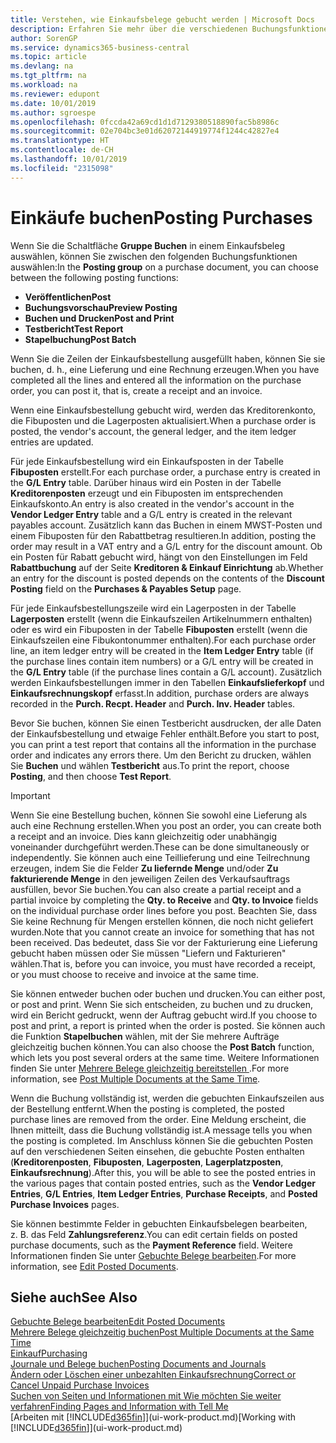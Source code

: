 ```yaml
---
title: Verstehen, wie Einkaufsbelege gebucht werden | Microsoft Docs
description: Erfahren Sie mehr über die verschiedenen Buchungsfunktionen zum Buchen von Einkaufsbelegen und wie Sie gebuchte Belege aktualisieren können.
author: SorenGP
ms.service: dynamics365-business-central
ms.topic: article
ms.devlang: na
ms.tgt_pltfrm: na
ms.workload: na
ms.reviewer: edupont
ms.date: 10/01/2019
ms.author: sgroespe
ms.openlocfilehash: 0fccda42a69cd1d1d7129380518890fac5b8986c
ms.sourcegitcommit: 02e704bc3e01d62072144919774f1244c42827e4
ms.translationtype: HT
ms.contentlocale: de-CH
ms.lasthandoff: 10/01/2019
ms.locfileid: "2315098"
---
```

# <a name="posting-purchases"></a><span data-ttu-id="57d81-103">Einkäufe buchen</span><span class="sxs-lookup"><span data-stu-id="57d81-103">Posting Purchases</span></span>
<span data-ttu-id="57d81-104">Wenn Sie die Schaltfläche **Gruppe Buchen** in einem Einkaufsbeleg auswählen, können Sie zwischen den folgenden Buchungsfunktionen auswählen:</span><span class="sxs-lookup"><span data-stu-id="57d81-104">In the **Posting group** on a purchase document, you can choose between the following posting functions:</span></span>

* <span data-ttu-id="57d81-105">**Veröffentlichen**</span><span class="sxs-lookup"><span data-stu-id="57d81-105">**Post**</span></span>
* <span data-ttu-id="57d81-106">**Buchungsvorschau**</span><span class="sxs-lookup"><span data-stu-id="57d81-106">**Preview Posting**</span></span>
* <span data-ttu-id="57d81-107">**Buchen und Drucken**</span><span class="sxs-lookup"><span data-stu-id="57d81-107">**Post and Print**</span></span>
* <span data-ttu-id="57d81-108">**Testbericht**</span><span class="sxs-lookup"><span data-stu-id="57d81-108">**Test Report**</span></span>
* <span data-ttu-id="57d81-109">**Stapelbuchung**</span><span class="sxs-lookup"><span data-stu-id="57d81-109">**Post Batch**</span></span>

<span data-ttu-id="57d81-110">Wenn Sie die Zeilen der Einkaufsbestellung ausgefüllt haben, können Sie sie buchen, d. h., eine Lieferung und eine Rechnung erzeugen.</span><span class="sxs-lookup"><span data-stu-id="57d81-110">When you have completed all the lines and entered all the information on the purchase order, you can post it, that is, create a receipt and an invoice.</span></span>

<span data-ttu-id="57d81-111">Wenn eine Einkaufsbestellung gebucht wird, werden das Kreditorenkonto, die Fibuposten und die Lagerposten aktualisiert.</span><span class="sxs-lookup"><span data-stu-id="57d81-111">When a purchase order is posted, the vendor's account, the general ledger, and the item ledger entries are updated.</span></span>

<span data-ttu-id="57d81-112">Für jede Einkaufsbestellung wird ein Einkaufsposten in der Tabelle **Fibuposten** erstellt.</span><span class="sxs-lookup"><span data-stu-id="57d81-112">For each purchase order, a purchase entry is created in the **G/L Entry** table.</span></span> <span data-ttu-id="57d81-113">Darüber hinaus wird ein Posten in der Tabelle **Kreditorenposten** erzeugt und ein Fibuposten im entsprechenden Einkaufskonto.</span><span class="sxs-lookup"><span data-stu-id="57d81-113">An entry is also created in the vendor's account in the **Vendor Ledger Entry** table and a G/L entry is created in the relevant payables account.</span></span> <span data-ttu-id="57d81-114">Zusätzlich kann das Buchen in einem MWST-Posten und einem Fibuposten für den Rabattbetrag resultieren.</span><span class="sxs-lookup"><span data-stu-id="57d81-114">In addition, posting the order may result in a VAT entry and a G/L entry for the discount amount.</span></span> <span data-ttu-id="57d81-115">Ob ein Posten für Rabatt gebucht wird, hängt von den Einstellungen im Feld **Rabattbuchung** auf der Seite **Kreditoren & Einkauf Einrichtung** ab.</span><span class="sxs-lookup"><span data-stu-id="57d81-115">Whether an entry for the discount is posted depends on the contents of the **Discount Posting** field on the **Purchases & Payables Setup** page.</span></span>

<span data-ttu-id="57d81-116">Für jede Einkaufsbestellungszeile wird ein Lagerposten in der Tabelle **Lagerposten** erstellt (wenn die Einkaufszeilen Artikelnummern enthalten) oder es wird ein Fibuposten in der Tabelle **Fibuposten** erstellt (wenn die Einkaufszeilen eine Fibukontonummer enthalten).</span><span class="sxs-lookup"><span data-stu-id="57d81-116">For each purchase order line, an item ledger entry will be created in the **Item Ledger Entry** table (if the purchase lines contain item numbers) or a G/L entry will be created in the **G/L Entry** table (if the purchase lines contain a G/L account).</span></span> <span data-ttu-id="57d81-117">Zusätzlich werden Einkaufsbestellungen immer in den Tabellen **Einkaufslieferkopf** und **Einkaufsrechnungskopf** erfasst.</span><span class="sxs-lookup"><span data-stu-id="57d81-117">In addition, purchase orders are always recorded in the **Purch. Recpt. Header** and **Purch. Inv. Header** tables.</span></span>

<span data-ttu-id="57d81-118">Bevor Sie buchen, können Sie einen Testbericht ausdrucken, der alle Daten der Einkaufsbestellung und etwaige Fehler enthält.</span><span class="sxs-lookup"><span data-stu-id="57d81-118">Before you start to post, you can print a test report that contains all the information in the purchase order and indicates any errors there.</span></span> <span data-ttu-id="57d81-119">Um den Bericht zu drucken, wählen Sie **Buchen** und wählen **Testbericht** aus.</span><span class="sxs-lookup"><span data-stu-id="57d81-119">To print the report, choose **Posting**, and then choose **Test Report**.</span></span>

> [!IMPORTANT]  
>   <span data-ttu-id="57d81-120">Wenn Sie eine Bestellung buchen, können Sie sowohl eine Lieferung als auch eine Rechnung erstellen.</span><span class="sxs-lookup"><span data-stu-id="57d81-120">When you post an order, you can create both a receipt and an invoice.</span></span> <span data-ttu-id="57d81-121">Dies kann gleichzeitig oder unabhängig voneinander durchgeführt werden.</span><span class="sxs-lookup"><span data-stu-id="57d81-121">These can be done simultaneously or independently.</span></span> <span data-ttu-id="57d81-122">Sie können auch eine Teillieferung und eine Teilrechnung erzeugen, indem Sie die Felder **Zu liefernde Menge** und/oder **Zu fakturierende Menge** in den jeweiligen Zeilen des Verkaufsauftrags ausfüllen, bevor Sie buchen.</span><span class="sxs-lookup"><span data-stu-id="57d81-122">You can also create a partial receipt and a partial invoice by completing the **Qty. to Receive** and **Qty. to Invoice** fields on the individual purchase order lines before you post.</span></span> <span data-ttu-id="57d81-123">Beachten Sie, dass Sie keine Rechnung für Mengen erstellen können, die noch nicht geliefert wurden.</span><span class="sxs-lookup"><span data-stu-id="57d81-123">Note that you cannot create an invoice for something that has not been received.</span></span> <span data-ttu-id="57d81-124">Das bedeutet, dass Sie vor der Fakturierung eine Lieferung gebucht haben müssen oder Sie müssen "Liefern und Fakturieren" wählen.</span><span class="sxs-lookup"><span data-stu-id="57d81-124">That is, before you can invoice, you must have recorded a receipt, or you must choose to receive and invoice at the same time.</span></span>

<span data-ttu-id="57d81-125">Sie können entweder buchen oder buchen und drucken.</span><span class="sxs-lookup"><span data-stu-id="57d81-125">You can either post, or post and print.</span></span> <span data-ttu-id="57d81-126">Wenn Sie sich entscheiden, zu buchen und zu drucken, wird ein Bericht gedruckt, wenn der Auftrag gebucht wird.</span><span class="sxs-lookup"><span data-stu-id="57d81-126">If you choose to post and print, a report is printed when the order is posted.</span></span> <span data-ttu-id="57d81-127">Sie können auch die Funktion **Stapelbuchen** wählen, mit der Sie mehrere Aufträge gleichzeitig buchen können.</span><span class="sxs-lookup"><span data-stu-id="57d81-127">You can also choose the **Post Batch** function, which lets you post several orders at the same time.</span></span> <span data-ttu-id="57d81-128">Weitere Informationen finden Sie unter [Mehrere Belege gleichzeitig bereitstellen ](ui-batch-posting.md).</span><span class="sxs-lookup"><span data-stu-id="57d81-128">For more information, see [Post Multiple Documents at the Same Time](ui-batch-posting.md).</span></span>

<span data-ttu-id="57d81-129">Wenn die Buchung vollständig ist, werden die gebuchten Einkaufszeilen aus der Bestellung entfernt.</span><span class="sxs-lookup"><span data-stu-id="57d81-129">When the posting is completed, the posted purchase lines are removed from the order.</span></span> <span data-ttu-id="57d81-130">Eine Meldung erscheint, die Ihnen mitteilt, dass die Buchung vollständig ist.</span><span class="sxs-lookup"><span data-stu-id="57d81-130">A message tells you when the posting is completed.</span></span> <span data-ttu-id="57d81-131">Im Anschluss können Sie die gebuchten Posten auf den verschiedenen Seiten einsehen, die gebuchte Posten enthalten (**Kreditorenposten**, **Fibuposten**, **Lagerposten**, **Lagerplatzposten**, **Einkaufsrechnung**).</span><span class="sxs-lookup"><span data-stu-id="57d81-131">After this, you will be able to see the posted entries in the various pages that contain posted entries, such as the **Vendor Ledger Entries**, **G/L Entries**, **Item Ledger Entries**, **Purchase Receipts**, and **Posted Purchase Invoices** pages.</span></span>

<span data-ttu-id="57d81-132">Sie können bestimmte Felder in gebuchten Einkaufsbelegen bearbeiten, z. B. das Feld **Zahlungsreferenz**.</span><span class="sxs-lookup"><span data-stu-id="57d81-132">You can edit certain fields on posted purchase documents, such as the **Payment Reference** field.</span></span> <span data-ttu-id="57d81-133">Weitere Informationen finden Sie unter [Gebuchte Belege bearbeiten](across-edit-posted-document.md).</span><span class="sxs-lookup"><span data-stu-id="57d81-133">For more information, see [Edit Posted Documents](across-edit-posted-document.md).</span></span>

## <a name="see-also"></a><span data-ttu-id="57d81-134">Siehe auch</span><span class="sxs-lookup"><span data-stu-id="57d81-134">See Also</span></span>
[<span data-ttu-id="57d81-135">Gebuchte Belege bearbeiten</span><span class="sxs-lookup"><span data-stu-id="57d81-135">Edit Posted Documents</span></span>](across-edit-posted-document.md)  
[<span data-ttu-id="57d81-136">Mehrere Belege gleichzeitig buchen</span><span class="sxs-lookup"><span data-stu-id="57d81-136">Post Multiple Documents at the Same Time</span></span>](ui-batch-posting.md)  
[<span data-ttu-id="57d81-137">Einkauf</span><span class="sxs-lookup"><span data-stu-id="57d81-137">Purchasing</span></span>](purchasing-manage-purchasing.md)  
[<span data-ttu-id="57d81-138">Journale und Belege buchen</span><span class="sxs-lookup"><span data-stu-id="57d81-138">Posting Documents and Journals</span></span>](ui-post-documents-journals.md)  
[<span data-ttu-id="57d81-139">Ändern oder Löschen einer unbezahlten Einkaufsrechnung</span><span class="sxs-lookup"><span data-stu-id="57d81-139">Correct or Cancel Unpaid Purchase Invoices</span></span>](purchasing-how-correct-cancel-unpaid-purchase-invoices.md)  
[<span data-ttu-id="57d81-140">Suchen von Seiten und Informationen mit Wie möchten Sie weiter verfahren</span><span class="sxs-lookup"><span data-stu-id="57d81-140">Finding Pages and Information with Tell Me</span></span>](ui-search.md)  
<span data-ttu-id="57d81-141">[Arbeiten mit [!INCLUDE[d365fin](includes/d365fin_md.md)]](ui-work-product.md)</span><span class="sxs-lookup"><span data-stu-id="57d81-141">[Working with [!INCLUDE[d365fin](includes/d365fin_md.md)]](ui-work-product.md)</span></span>
